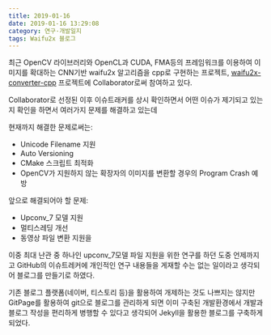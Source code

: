 ```yaml
---
title: 2019-01-16
date: 2019-01-16 13:29:08
category: 연구·개발일지
tags: Waifu2x 블로그
---
```


최근 OpenCV 라이브러리와 OpenCL과 CUDA, FMA등의 프레임워크를 이용하여 이미지를 확대하는 CNN기반 waifu2x 알고리즘을 cpp로 구현하는 프로젝트, [waifu2x-converter-cpp](https://github.com/DeadSix27/waifu2x-converter-cpp) 프로젝트에 Collaborator로써 참여하고 있다.

Collaborator로 선정된 이후 이슈트래커를 상시 확인하면서 어떤 이슈가 제기되고 있는지 확인을 하면서 여러가지 문제를 해결하고 있는데

현재까지 해결한 문제로써는: 
- Unicode Filename 지원
- Auto Versioning
- CMake 스크립트 최적화
- OpenCV가 지원하지 않는 확장자의 이미지를 변환할 경우의 Program Crash 예방

앞으로 해결되어야 할 문제:
- Upconv_7 모델 지원
- 멀티스레딩 개선
- 동영상 파일 변환 지원을

이중 최대 난관 중 하나인 upconv_7모델 파일 지원을 위한 연구를 하던 도중 언제까지고 GitHub의 이슈트레커에 개인적인 연구 내용들을 게재할 수는 없는 일이라고 생각되어 블로그를 만들기로 하였다.

기존 블로그 플랫폼(네이버, 티스토리 등)을 활용하여 개제하는 것도 나쁘지는 않지만 GitPage를 활용하여 git으로 블로그를 관리하게 되면 이미 구축된 개발환경에서 개발과 블로그 작성을 편리하게 병행할 수 있다고 생각되어 Jekyll을 활용한 블로그를 구축하게 되었다.
